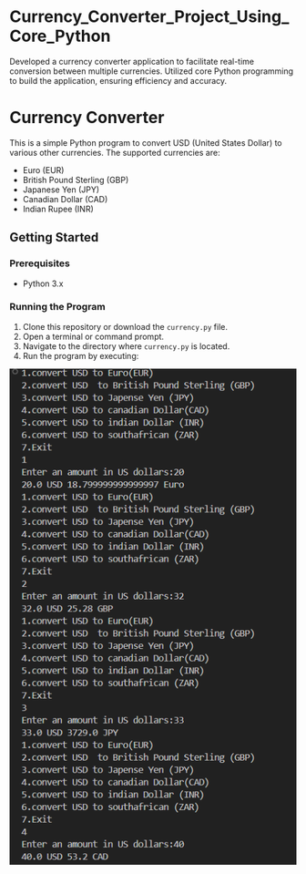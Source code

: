 # Currency_Converter_Project_Using_Core_Python
 Developed a currency converter application to facilitate real-time conversion between multiple currencies.  Utilized core Python programming to build the application, ensuring efficiency and accuracy.
 # Currency Converter

This is a simple Python program to convert USD (United States Dollar) to various other currencies. The supported currencies are:
- Euro (EUR)
- British Pound Sterling (GBP)
- Japanese Yen (JPY)
- Canadian Dollar (CAD)
- Indian Rupee (INR)

## Getting Started

### Prerequisites

- Python 3.x

### Running the Program

1. Clone this repository or download the `currency.py` file.
2. Open a terminal or command prompt.
3. Navigate to the directory where `currency.py` is located.
4. Run the program by executing:

![image](https://github.com/prasadmagdum/Currency_Converter_Project_Using_Core_Python/blob/b53ba3299032a8b2e702626e91465b656997243f/Screenshot%202025-06-21%20225246.png)


